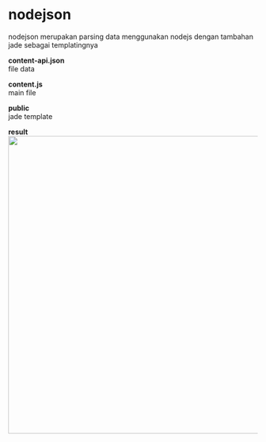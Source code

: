 # nodejson
nodejson merupakan parsing data menggunakan nodejs dengan tambahan jade sebagai templatingnya

<b>content-api.json</b><br>
file data

<b>content.js</b><br>
main file

<b>public</b><br>
jade template


<b>result</b><br>
<img src="https://github.com/joexce/nodejson/blob/master/ssjson.png" width="600px" height="600px">
